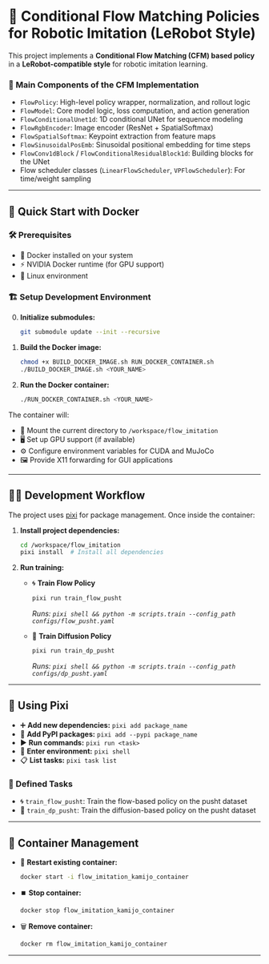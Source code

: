 # 🤖 Conditional Flow Matching Policies for Robotic Imitation (LeRobot Style)

This project implements a **Conditional Flow Matching (CFM) based policy** in a **LeRobot-compatible style** for robotic imitation learning.

### 🧩 Main Components of the CFM Implementation
- `FlowPolicy`: High-level policy wrapper, normalization, and rollout logic
- `FlowModel`: Core model logic, loss computation, and action generation
- `FlowConditionalUnet1d`: 1D conditional UNet for sequence modeling
- `FlowRgbEncoder`: Image encoder (ResNet + SpatialSoftmax)
- `FlowSpatialSoftmax`: Keypoint extraction from feature maps
- `FlowSinusoidalPosEmb`: Sinusoidal positional embedding for time steps
- `FlowConv1dBlock` / `FlowConditionalResidualBlock1d`: Building blocks for the UNet
- Flow scheduler classes (`LinearFlowScheduler`, `VPFlowScheduler`): For time/weight sampling

---

## 🚀 Quick Start with Docker

### 🛠️ Prerequisites
- 🐳 Docker installed on your system
- ⚡ NVIDIA Docker runtime (for GPU support)
- 🐧 Linux environment

### 🏗️ Setup Development Environment

0. **Initialize submodules:**
   ```bash
   git submodule update --init --recursive
   ```

1. **Build the Docker image:**
   ```bash
   chmod +x BUILD_DOCKER_IMAGE.sh RUN_DOCKER_CONTAINER.sh
   ./BUILD_DOCKER_IMAGE.sh <YOUR_NAME>
   ```

2. **Run the Docker container:**
   ```bash
   ./RUN_DOCKER_CONTAINER.sh <YOUR_NAME>
   ```

The container will:
- 📂 Mount the current directory to `/workspace/flow_imitation`
- 🖥️ Set up GPU support (if available)
- ⚙️ Configure environment variables for CUDA and MuJoCo
- 🖼️ Provide X11 forwarding for GUI applications

---

## 🧑‍💻 Development Workflow

The project uses [pixi](https://pixi.sh/) for package management. Once inside the container:

1. **Install project dependencies:**
   ```bash
   cd /workspace/flow_imitation
   pixi install  # Install all dependencies
   ```

2. **Run training:**

   - 🌀 **Train Flow Policy**
     ```bash
     pixi run train_flow_pusht
     ```
     _Runs: `pixi shell && python -m scripts.train --config_path configs/flow_pusht.yaml`_ 

   - 💨 **Train Diffusion Policy**
     ```bash
     pixi run train_dp_pusht
     ```
     _Runs: `pixi shell && python -m scripts.train --config_path configs/dp_pusht.yaml`_ 

---

## 🧰 Using Pixi

- ➕ **Add new dependencies:** `pixi add package_name`
- 🐍 **Add PyPI packages:** `pixi add --pypi package_name`
- ▶️ **Run commands:** `pixi run <task>`
- 🐚 **Enter environment:** `pixi shell`
- 📋 **List tasks:** `pixi task list`

### 🎯 Defined Tasks

- 🌀 `train_flow_pusht`: Train the flow-based policy on the pusht dataset
- 💨 `train_dp_pusht`: Train the diffusion-based policy on the pusht dataset

---

## 🐳 Container Management

- 🔄 **Restart existing container:**
  ```bash
  docker start -i flow_imitation_kamijo_container
  ```

- ⏹️ **Stop container:**
  ```bash
  docker stop flow_imitation_kamijo_container
  ```

- 🗑️ **Remove container:**
  ```bash
  docker rm flow_imitation_kamijo_container
  ```

---